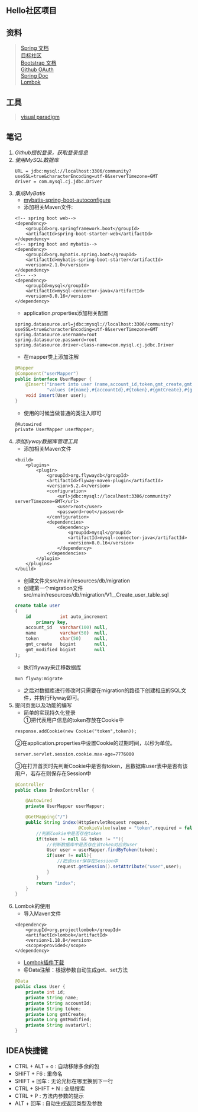 ## Hello社区项目

## 资料
>[Spring 文档](https://spring.io/guides/)   
>[目标社区](https://elasticsearch.cn/)   
>[Bootstrap 文档](https://v3.bootcss.com/getting-started/)  
>[Github OAuth](https://developer.github.com/apps/building-oauth-apps/creating-an-oauth-app/)   
>[Spring Doc](https://docs.spring.io/spring-boot/docs/2.1.7.RELEASE/reference/html/)  
>[Lombok](https://projectlombok.org/features/all)
## 工具
>[visual paradigm](https://www.visual-paradigm.com/cn/)

## 笔记
1. *Github授权登录，获取登录信息*
2. *使用MySQL数据库*
    ```properties
    URL = jdbc:mysql://localhost:3306/community?useSSL=true&characterEncoding=utf-8&serverTimezone=GMT
    driver = com.mysql.cj.jdbc.Driver
    ```
3. *集成MyBatis*
    - [mybatis-spring-boot-autoconfigure](http://www.mybatis.org/spring-boot-starter/mybatis-spring-boot-autoconfigure/)
    - 添加相关Maven文件:
    ```
    <!-- spring boot web-->
    <dependency>
        <groupId>org.springframework.boot</groupId>
        <artifactId>spring-boot-starter-web</artifactId>
    </dependency>
    <!-- spring boot and mybatis-->       
    <dependency>
        <groupId>org.mybatis.spring.boot</groupId>
        <artifactId>mybatis-spring-boot-starter</artifactId>
        <version>2.1.0</version>
    </dependency>
    <!-- -->
    <dependency>
        <groupId>mysql</groupId>
        <artifactId>mysql-connector-java</artifactId>
        <version>8.0.16</version>
    </dependency>
    ```
    - application.properties添加相关配置
    ```properties
    spring.datasource.url=jdbc:mysql://localhost:3306/community?useSSL=true&characterEncoding=utf-8&serverTimezone=GMT
    spring.datasource.username=root
    spring.datasource.password=root
    spring.datasource.driver-class-name=com.mysql.cj.jdbc.Driver
    ```
    - 在mapper类上添加注解
    ```java
    @Mapper
    @Component("userMapper")
    public interface UserMapper {
        @Insert("insert into user (name,account_id,token,gmt_create,gmt_modified) " +
                "values (#{name},#{accountId},#{token},#{gmtCreate},#{gmtModified})")
        void insert(User user);
    }
    ```
    - 使用的时候当做普通的类注入即可
    ```
    @Autowired
    private UserMapper userMapper;
    ```
4. *添加flyway数据库管理工具*
    - 添加相关Maven文件
    ```mxml
    <build>
        <plugins>
            <plugin>
                <groupId>org.flywaydb</groupId>
                <artifactId>flyway-maven-plugin</artifactId>
                <version>5.2.4</version>
                <configuration>
                    <url>jdbc:mysql://localhost:3306/community?serverTimezone=GMT</url>
                    <user>root</user>
                    <password>root</password>
                </configuration>
                <dependencies>
                    <dependency>
                        <groupId>mysql</groupId>
                        <artifactId>mysql-connector-java</artifactId>
                        <version>8.0.16</version>
                    </dependency>
                </dependencies>
            </plugin>
        </plugins>
    </build>
    ```
    - 创建文件夹src/main/resources/db/migration
    - 创建第一个migration文件src/main/resources/db/migration/V1__Create_user_table.sql
    ```sql
    create table user
    (
        id           int auto_increment
            primary key,
        account_id   varchar(100) null,
        name         varchar(50)  null,
        token        char(50)     null,
        gmt_create   bigint       null,
        gmt_modified bigint       null
    );
    ```
    - 执行flyway来迁移数据库
    ```$xslt
    mvn flyway:migrate
    ```
    - 之后对数据库进行修改时只需要在migration的路径下创建相应的SQL文件，并执行Flyway即可。
5. 提问页面以及功能的编写
    - 简单的实现持久化登录  
    ①把代表用户信息的token存放在Cookie中  
    ```text
    response.addCookie(new Cookie("token",token));
    ```
    ②在application.properties中设置Cookie的过期时间，以秒为单位。
    ```properties
    server.servlet.session.cookie.max-age=7776000
    ```
    ③在打开首页时先判断Cookie中是否有token，且数据库user表中是否有该用户，若存在则保存在Session中
    ```java
    @Controller
    public class IndexController {
    
        @Autowired
        private UserMapper userMapper;
    
        @GetMapping("/")
        public String index(HttpServletRequest request,
                            @CookieValue(value = "token",required = false) String token){
            //判断Cookie中是否存在token
            if(token != null && token != ""){
                //判断数据库中是否存在该token对应的user
                User user = userMapper.findByToken(token);
                if(user != null){
                    //把该user保存在Session中
                    request.getSession().setAttribute("user",user);
                }
            }
            return "index";
        }
    }
    ```
6. Lombok的使用
    - 导入Maven文件
    ```mxml
    <dependency>
        <groupId>org.projectlombok</groupId>
        <artifactId>lombok</artifactId>
        <version>1.18.8</version>
        <scope>provided</scope>
    </dependency>
    ```
    - [Lombok插件下载](https://plugins.jetbrains.com/plugin/6317-lombok/versions)
    - @Data注解：根据参数自动生成get、set方法
    ```java
    @Data
    public class User {
        private int id;
        private String name;
        private String accountId;
        private String token;
        private Long gmtCreate;
        private Long gmtModified;
        private String avatarUrl;
    }
    ```
    
## IDEA快捷键
- CTRL + ALT + o : 自动移除多余的包  
- SHIFT + F6 : 重命名   
- SHIFT + 回车 : 无论光标在哪里换到下一行  
- CTRL + SHIFT + N : 全局搜索
- CTRL + P : 方法内参数的提示
- ALT + 回车 : 自动生成返回类型及参数